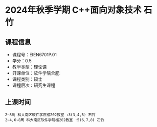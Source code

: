 # 2024年秋季学期 C++面向对象技术 石竹






## 课程信息

- 课程号：EIEN6701P.01
- 学分：0.5
- 教学类型：理论课
- 开课单位：软件学院合肥
- 课程类别：硕士
- 课程层次：研究生课程

## 上课时间

```
2~8周 科大南区软件学院楼202教室 :3(3,4,5) 石竹
2~4,6~8周 科大南区软件学院楼202教室 :5(6,7,8) 石竹
```

